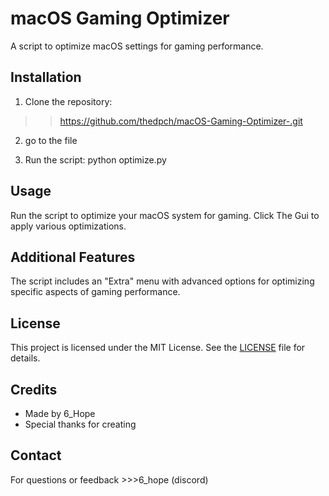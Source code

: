 # macOS Gaming Optimizer

A script to optimize macOS settings for gaming performance.

## Installation

1. Clone the repository:
 >> https://github.com/thedpch/macOS-Gaming-Optimizer-.git

2. go to the file

3. Run the script:
python optimize.py


## Usage

Run the script to optimize your macOS system for gaming. Click The Gui to apply various optimizations.

## Additional Features

The script includes an "Extra" menu with advanced options for optimizing specific aspects of gaming performance.

## License

This project is licensed under the MIT License. See the [LICENSE](LICENSE) file for details.

## Credits

- Made by 6_Hope
- Special thanks for creating

## Contact

For questions or feedback >>>6_hope (discord)
